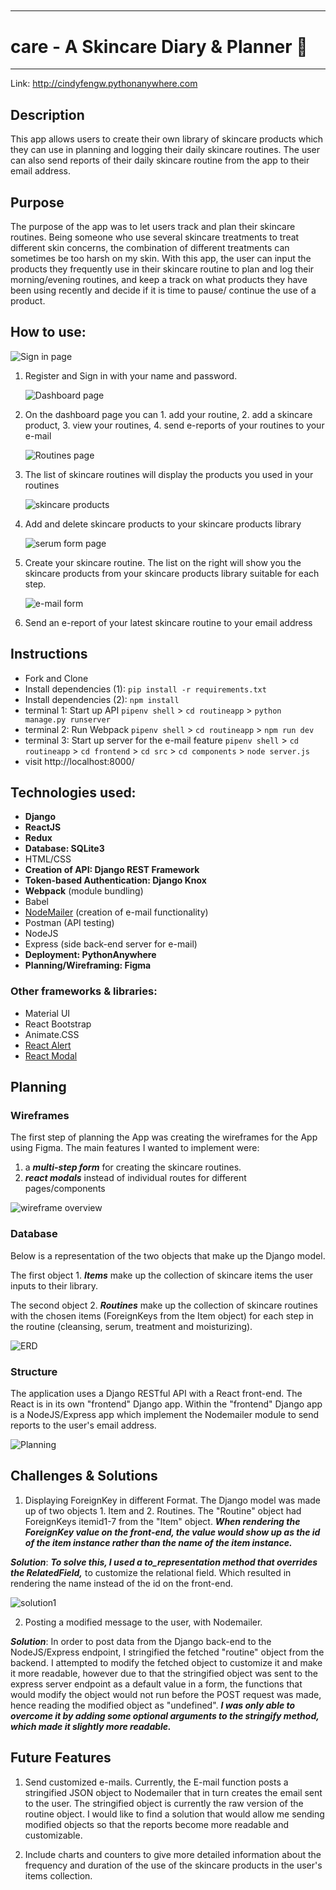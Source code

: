## <pre>

---

# care - A Skincare Diary & Planner 🌿

---

Link: http://cindyfengw.pythonanywhere.com

## Description

This app allows users to create their own library of skincare products which they can use in planning and logging their daily skincare routines. The user can also send reports of their daily skincare routine from the app to their email address.

## Purpose

The purpose of the app was to let users track and plan their skincare routines. Being someone who use several skincare treatments to treat different skin concerns, the combination of different treatments can sometimes be too harsh on my skin. With this app, the user can input the products they frequently use in their skincare routine to plan and log their morning/evening routines, and keep a track on what products they have been using recently and decide if it is time to pause/ continue the use of a product.

## How to use:

![Sign in page](signin.png)

1. Register and Sign in with your name and password.

   ![Dashboard page](header.png)

2. On the dashboard page you can 1. add your routine, 2. add a skincare product, 3. view your routines, 4. send e-reports of your routines to your e-mail

   ![Routines page](routines.png)

3. The list of skincare routines will display the products you used in your routines

   ![skincare products](skincareproducts.png)

4. Add and delete skincare products to your skincare products library

   ![serum form page](serumform.png)

5. Create your skincare routine. The list on the right will show you the skincare products from your skincare products library suitable for each step.

   ![e-mail form](email.png)

6. Send an e-report of your latest skincare routine to your email address

## Instructions

- Fork and Clone
- Install dependencies (1): `pip install -r requirements.txt`
- Install dependencies (2): `npm install`
- terminal 1: Start up API `pipenv shell` > `cd routineapp` > `python manage.py runserver`
- terminal 2: Run Webpack `pipenv shell` > `cd routineapp` > `npm run dev`
- terminal 3: Start up server for the e-mail feature `pipenv shell` > `cd routineapp` > `cd frontend` > `cd src` > `cd components` > `node server.js`
- visit http://localhost:8000/

## Technologies used:

- **Django**
- **ReactJS**
- **Redux**
- **Database: SQLite3**
- HTML/CSS
- **Creation of API: Django REST Framework**
- **Token-based Authentication: Django Knox**
- **Webpack** (module bundling)
- Babel
- [NodeMailer](https://github.com/nodemailer/nodemailer) (creation of e-mail functionality)
- Postman (API testing)
- NodeJS
- Express (side back-end server for e-mail)
- **Deployment: PythonAnywhere**
- **Planning/Wireframing: Figma**

### Other frameworks & libraries:

- Material UI
- React Bootstrap
- Animate.CSS
- [React Alert](https://www.npmjs.com/package/react-alert)
- [React Modal](https://www.npmjs.com/package/react-modal)

## Planning

### Wireframes

The first step of planning the App was creating the wireframes for the App using Figma. The main features I wanted to implement were:

1. a **_multi-step form_** for creating the skincare routines.
2. **_react modals_** instead of individual routes for different pages/components

![wireframe overview](wireframe.png)

### Database

Below is a representation of the two objects that make up the Django model.

The first object 1. **_Items_** make up the collection of skincare items the user inputs to their library.

The second object 2. **_Routines_** make up the collection of skincare routines with the chosen items (ForeignKeys from the Item object) for each step in the routine (cleansing, serum, treatment and moisturizing).

![ERD](erd.png)

### Structure

The application uses a Django RESTful API with a React front-end. The React is in its own "frontend" Django app. Within the "frontend" Django app is a NodeJS/Express app which implement the Nodemailer module to send reports to the user's email address.

![Planning](diagram1.png)

## Challenges & Solutions

1. Displaying ForeignKey in different Format. The Django model was made up of two objects 1. Item and 2. Routines. The "Routine" object had ForeignKeys itemid1-7 from the "Item" object. **_When rendering the ForeignKey value on the front-end, the value would show up as the id of the item instance rather than the name of the item instance._**

**_Solution_**: **_To solve this, I used a to_representation method that overrides the RelatedField,_** to customize the relational field. Which resulted in rendering the name instead of the id on the front-end.

![solution1](torep.png)

2. Posting a modified message to the user, with Nodemailer.

**_Solution_**: In order to post data from the Django back-end to the NodeJS/Express endpoint, I stringified the fetched "routine" object from the backend. I attempted to modify the fetched object to customize it and make it more readable, however due to that the stringified object was sent to the express server endpoint as a default value in a form, the functions that would modify the object would not run before the POST request was made, hence reading the modified object as "undefined". **_I was only able to overcome it by adding some optional arguments to the stringify method, which made it slightly more readable._**

## Future Features

1. Send customized e-mails. Currently, the E-mail function posts a stringified JSON object to Nodemailer that in turn creates the email sent to the user. The stringified object is currently the raw version of the routine object. I would like to find a solution that would allow me sending modified objects so that the reports become more readable and customizable.

2. Include charts and counters to give more detailed information about the frequency and duration of the use of the skincare products in the user's items collection.

</pre>
